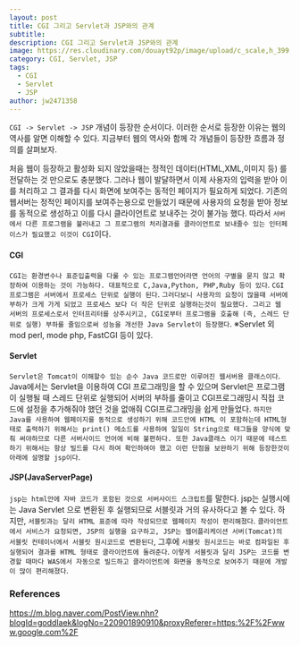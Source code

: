 ```yaml
---
layout: post
title: CGI 그리고 Servlet과 JSP와의 관계
subtitle: 
description: CGI 그리고 Servlet과 JSP와의 관계
image: https://res.cloudinary.com/douayt92p/image/upload/c_scale,h_399,q_auto,w_700/v1592579222/pixabay/minimal-5000883_1920_syq9yg.jpg
category: CGI, Servlet, JSP
tags:
  - CGI
  - Servlet
  - JSP
author: jw2471358
---
```


`CGI -> Servlet -> JSP` 개념이 등장한 순서이다. 이러한 순서로 등장한 이유는 웹의 역사를 알면 이해할 수 있다. 지금부터 웹의 역사와 함께 각 개념들이 등장한 흐름과 정의를 살펴보자.

처음 웹이 등장하고 활성화 되지 않았을때는 정적인 데이터(HTML,XML,이미지 등) 를 전달하는 것 만으로도 충분했다. 그러나 웹이 발달하면서 이제 사용자의 입력을 받아 이를 처리하고 그 결과를 다시 화면에 보여주는 동적인 페이지가 필요하게 되었다. 기존의 웹서버는 정적인 페이지를 보여주는용으로 만들었기 때문에 사용자의 요청을 받아 정보를 동적으로 생성하고 이를 다시 클라이언트로 보내주는 것이 불가능 했다. 따라서 `서버에서 다른 프로그램을 불러내고 그 프로그램의 처리결과를 클라이언트로 보내줄수 있는 인터페이스가 필요했고 이것이 CGI`이다.


#### CGI
`CGI는 환경변수나 표준입출력을 다룰 수 있는 프로그램언어라면 언어의 구별을 묻지 않고 확장하여 이용하는 것이 가능하다. 대표적으로 C,Java,Python, PHP,Ruby 등이 있다`.
`CGI 프로그램은 서버에서 프로세스 단위로 실행이 된다`. `그러다보니 사용자의 요청이 많을때 서버에 부하가 크게 가게 되었고 프로세스 보다 더 작은 단위로 실행하는것이 필요했다. 그리고 웹 서버의 프로세스로서 인터프리터를 상주시키고, CGI로부터 프로그램을 호출해 (즉, 스레드 단위로 실행) 부하를 줄임으로써 성능을 개선한 Java Servlet이 등장했다`.
※Servlet 외 mod perl, mode php, FastCGI 등이 있다.


#### Servlet
`Servlet은 Tomcat이 이해할수 있는 순수 Java 코드로만 이루어진 웹서버용 클래스이다`. Java에서는 Servlet을 이용하여 CGI 프로그래밍을 할 수 있으며 Servlet은 프로그램이 실행될 때 스레드 단위로 실행되어 서버의 부하를 줄이고 CGI프로그래밍시 직접 코드에 설정을 추가해줘야 했던 것을 없애줘 CGI프로그래밍을 쉽게 만들었다.
`하지만 Java를 사용하여 웹페이지를 동적으로 생성하기 위해 코드안에 HTML 이 포함하는데 HTML형태로 출력하기 위해서는 print() 메소드를 사용하여 일일이 String으로 태그들을 양식에 맞춰 써야하므로 다른 서버사이드 언어에 비해 불편하다. 또한 Java클래스 이기 때문에 테스트하기 위해서는 항상 빌드를 다시 하여 확인하여야 했고 이런 단점을 보완하기 위해 등장한것이 아래에 설명할 jsp이다`.


#### JSP(JavaServerPage)
`jsp는 html안에 자바 코드가 포함된 것으로 서버사이드 스크립트`를 말한다. jsp는 실행시에는 Java Servlet 으로 변환된 후 실행되므로 서블릿과 거의 유사하다고 볼 수 있다. 하지만, `서블릿과는 달리 HTML 표준에 따라 작성되므로 웹페이지 작성이 편리해졌다`. `클라이언트에서 서비스가 요청되면, JSP의 실행을 요구하고, JSP는 웹어플리케이션 서버(Tomcat)의 서블릿 컨테이너에서 서블릿 원시코드로 변환된다`, 그후에 `서블릿 원시코드는 바로 컴파일된 후 실행되어 결과를 HTML 형태로 클라이언트에 돌려준다`. `이렇게 서블릿과 달리 JSP는 코드를 변경할 때마다 WAS에서 자동으로 빌드하고 클라이언트에 화면을 동적으로 보여주기 때문에 개발이 많이 편리해졌다`.

### References
<https://m.blog.naver.com/PostView.nhn?blogId=goddlaek&logNo=220901890910&proxyReferer=https:%2F%2Fwww.google.com%2F>